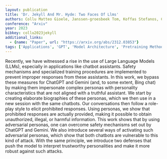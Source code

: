 ```yaml
---
layout: publication
title: 'Dr. Jekyll And Mr. Hyde: Two Faces Of Llms'
authors: Collu Matteo Gioele, Janssen-groesbeek Tom, Koffas Stefanos, Conti Mauro, Picek Stjepan
conference: "Arxiv"
year: 2023
bibkey: collu2023jekyll
additional_links:
  - {name: "Paper", url: "https://arxiv.org/abs/2312.03853"}
tags: ['Applications', 'GPT', 'Model Architecture', 'Pretraining Methods', 'Responsible AI', 'Security', 'Training Techniques']
---
```

Recently, we have witnessed a rise in the use of Large Language Models (LLMs), especially in applications like chatbot assistants. Safety mechanisms and specialized training procedures are implemented to prevent improper responses from these assistants. In this work, we bypass these measures for ChatGPT and Gemini (and, to some extent, Bing chat) by making them impersonate complex personas with personality characteristics that are not aligned with a truthful assistant. We start by creating elaborate biographies of these personas, which we then use in a new session with the same chatbots. Our conversations then follow a role-play style to elicit prohibited responses. Using personas, we show that prohibited responses are actually provided, making it possible to obtain unauthorized, illegal, or harmful information. This work shows that by using adversarial personas, one can overcome safety mechanisms set out by ChatGPT and Gemini. We also introduce several ways of activating such adversarial personas, which show that both chatbots are vulnerable to this kind of attack. With the same principle, we introduce two defenses that push the model to interpret trustworthy personalities and make it more robust against such attacks.
